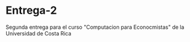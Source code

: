 # Entrega-2
Segunda entrega para el curso  "Computacion para Econocmistas" de la Universidad de Costa Rica
